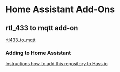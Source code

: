 # Home Assistant Add-Ons

## rtl_433 to mqtt add-on
[rtl433_to_mqtt](https://github.com/reichley/homeassistant-addons/tree/master/rtl433_to_mqtt)

### Adding to Home Assistant
[Instructions how to add this repository to Hass.io](https://home-assistant.io/hassio/installing_third_party_addons/)
